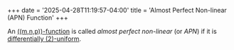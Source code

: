 +++
date = '2025-04-28T11:19:57-04:00'
title = 'Almost Perfect Non-linear (APN) Function'
+++


An [\((m,n,p)\)-function](/zettelkasten/definitions/cryptography/nmp-function) is
called _almost perfect non-linear_ (or _APN_) if it is [differentially
\(2\)-uniform](/zettelkasten/definitions/cryptography/differentially_uniform).
